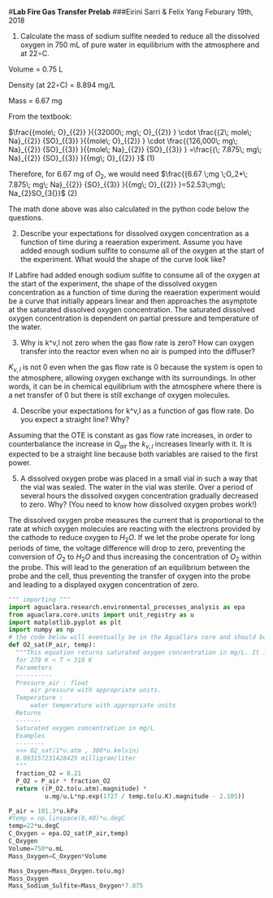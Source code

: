 #**Lab Fire Gas Transfer Prelab**
###Eirini Sarri & Felix Yang
Feburary 19th, 2018
1. Calculate the mass of sodium sulfite needed to reduce all the dissolved oxygen in 750 mL of pure water in equilibrium with the atmosphere and at 22∘C.

Volume = 0.75 L

Density (at 22∘C) = 8.894 mg/L

Mass = 6.67 mg

From the textbook:

$\frac{{mole\; O}_{{2}} }{{32000\; mg\; O}_{{2}} } \cdot \frac{{2\; mole\; Na}_{{2}} {SO}_{{3}} }{{mole\; O}_{{2}} } \cdot \frac{{126,000\; mg\; Na}_{{2}} {SO}_{{3}} }{{mole\; Na}_{{2}} {SO}_{{3}} } =\frac{{\; 7.875\; mg\; Na}_{{2}} {SO}_{{3}} }{{mg\; O}_{{2}} }$ (1)

Therefore, for 6.67 mg of $O_{2}$, we would need $\frac{{6.67 \;mg \;O_2*\; 7.875\; mg\; Na}_{{2}} {SO}_{{3}} }{{mg\; O}_{{2}} }=52.53\;mg\; Na_{2}SO_{3{}}$ (2)

The math done above was also calculated in the python code below the questions.

2. Describe your expectations for dissolved oxygen concentration as a function of time during a reaeration experiment. Assume you have added enough sodium sulfite to consume all of the oxygen at the start of the experiment. What would the shape of the curve look like?

If Labfire had added enough sodium sulfite to consume all of the oxygen at the start of the experiment, the shape of the dissolved oxygen concentration as a function of time during the reaeration experiment would be a curve that initially appears linear and then approaches the asymptote at the saturated dissolved oxygen concentration. The saturated dissolved oxygen concentration is dependent on partial pressure and temperature of the water.

3. Why is k^v,l not zero when the gas flow rate is zero? How can oxygen transfer into the reactor even when no air is pumped into the diffuser?

$K_{v,l}$ is not 0 even when the gas flow rate is 0 because the system is open to the atmosphere, allowing oxygen exchange with its surroundings. In other words, it can be in chemical equilibrium with the atmosphere where there is a net transfer of 0 but there is still exchange of oxygen molecules.

4. Describe your expectations for k^v,l as a function of gas flow rate. Do you expect a straight line? Why?

Assuming that the OTE is constant as gas flow rate increases, in order to counterbalance the increase in $Q_{air}$ the $k_{v,l}$ increases linearly with it. It is expected to be a straight line because both variables are raised to the first power.

5. A dissolved oxygen probe was placed in a small vial in such a way that the vial was sealed. The water in the vial was sterile. Over a period of several hours the dissolved oxygen concentration gradually decreased to zero. Why? (You need to know how dissolved oxygen probes work!)

The dissolved oxygen probe measures the current that is proportional to the rate at which oxygen molecules are reacting with the electrons provided by the cathode to reduce oxygen to $H_2O$. If we let the probe operate for long periods of time, the voltage difference will drop to zero, preventing the conversion of $O_2$ to $H_2O$ and thus increasing the concentration of $O_2$ within the probe. This will lead to the generation of an equilibrium between the probe and the cell, thus preventing the transfer of oxygen into the probe and leading to a displayed oxygen concentration of zero.


```python
""" importing """
import aguaclara.research.environmental_processes_analysis as epa
from aguaclara.core.units import unit_registry as u
import matplotlib.pyplot as plt
import numpy as np
# the code below will eventually be in the AguaClara core and should be called directly
def O2_sat(P_air, temp):
  """This equation returns saturated oxygen concentration in mg/L. It is valid
  for 278 K < T < 318 K
  Parameters
  ----------
  Pressure_air : float
      air pressure with appropriate units.
  Temperature :
      water temperature with appropriate units
  Returns
  -------
  Saturated oxygen concentration in mg/L
  Examples
  --------
  >>> O2_sat(1*u.atm , 300*u.kelvin)
  8.093157231428425 milligram/liter
  """
  fraction_O2 = 0.21
  P_O2 = P_air * fraction_O2
  return ((P_O2.to(u.atm).magnitude) *
          u.mg/u.L*np.exp(1727 / temp.to(u.K).magnitude - 2.105))

P_air = 101.3*u.kPa
#temp = np.linspace(0,40)*u.degC
temp=22*u.degC
C_Oxygen = epa.O2_sat(P_air,temp)
C_Oxygen
Volume=750*u.mL
Mass_Oxygen=C_Oxygen*Volume

Mass_Oxygen=Mass_Oxygen.to(u.mg)
Mass_Oxygen
Mass_Sodium_Sulfite=Mass_Oxygen*7.875


```
